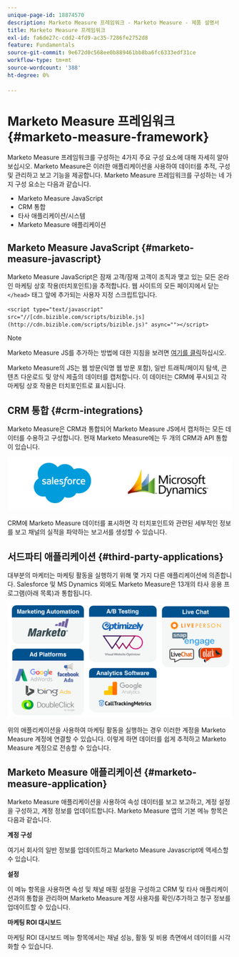 ```yaml
---
unique-page-id: 18874570
description: Marketo Measure 프레임워크 - Marketo Measure - 제품 설명서
title: Marketo Measure 프레임워크
exl-id: fa6de27c-cdd2-4fd9-ac35-7286fe2752d8
feature: Fundamentals
source-git-commit: 9e672d0c568ee0b889461bb8ba6fc6333edf31ce
workflow-type: tm+mt
source-wordcount: '388'
ht-degree: 0%

---
```


# Marketo Measure 프레임워크 {#marketo-measure-framework}

Marketo Measure 프레임워크를 구성하는 4가지 주요 구성 요소에 대해 자세히 알아보십시오. Marketo Measure은 이러한 애플리케이션을 사용하여 데이터를 추적, 구성 및 관리하고 보고 기능을 제공합니다. Marketo Measure 프레임워크를 구성하는 네 가지 구성 요소는 다음과 같습니다.

* Marketo Measure JavaScript
* CRM 통합
* 타사 애플리케이션/시스템
* Marketo Measure 애플리케이션

## Marketo Measure JavaScript {#marketo-measure-javascript}

Marketo Measure JavaScript은 잠재 고객/잠재 고객이 조직과 맺고 있는 모든 온라인 마케팅 상호 작용(터치포인트)을 추적합니다. 웹 사이트의 모든 페이지에서 닫는 `</head>` 태그 앞에 추가되는 사용자 지정 스크립트입니다.

`<script type="text/javascript" src="//[cdn.bizible.com/scripts/bizible.js](http://cdn.bizible.com/scripts/bizible.js)" async=""></script>`

>[!NOTE]
>
>Marketo Measure JS를 추가하는 방법에 대한 지침을 보려면 [여기를 클릭](/help/marketo-measure-tracking/setting-up-tracking/adding-marketo-measure-script.md)하십시오.

Marketo Measure의 JS는 웹 방문(익명 웹 방문 포함), 일반 트래픽/페이지 탐색, 콘텐츠 다운로드 및 양식 제출의 데이터를 캡처합니다. 이 데이터는 CRM에 푸시되고 각 마케팅 상호 작용은 터치포인트로 표시됩니다.

## CRM 통합 {#crm-integrations}

Marketo Measure은 CRM과 통합되어 Marketo Measure JS에서 캡처하는 모든 데이터를 수용하고 구성합니다. 현재 Marketo Measure에는 두 개의 CRM과 API 통합이 있습니다.

![](assets/1-2.png)

CRM에 Marketo Measure 데이터를 표시하면 각 터치포인트와 관련된 세부적인 정보를 보고 채널의 실적을 파악하는 보고서를 생성할 수 있습니다.

## 서드파티 애플리케이션 {#third-party-applications}

대부분의 마케터는 마케팅 활동을 실행하기 위해 몇 가지 다른 애플리케이션에 의존합니다. Salesforce 및 MS Dynamics 외에도 Marketo Measure은 13개의 타사 응용 프로그램(아래 목록)과 통합됩니다.

![](assets/2-1.png)

위의 애플리케이션을 사용하여 마케팅 활동을 실행하는 경우 이러한 계정을 Marketo Measure 계정에 연결할 수 있습니다. 이렇게 하면 데이터를 쉽게 추적하고 Marketo Measure 계정으로 전송할 수 있습니다.

## Marketo Measure 애플리케이션 {#marketo-measure-application}

Marketo Measure 애플리케이션을 사용하여 속성 데이터를 보고 보고하고, 계정 설정을 구성하고, 계정 정보를 업데이트합니다. Marketo Measure 앱의 기본 메뉴 항목은 다음과 같습니다.

**계정 구성**

여기서 회사의 일반 정보를 업데이트하고 Marketo Measure Javascript에 액세스할 수 있습니다.

**설정**

이 메뉴 항목을 사용하면 속성 및 채널 매핑 설정을 구성하고 CRM 및 타사 애플리케이션과의 통합을 관리하며 Marketo Measure 계정 사용자를 확인/추가하고 청구 정보를 업데이트할 수 있습니다.

**마케팅 ROI 대시보드**

마케팅 ROI 대시보드 메뉴 항목에서는 채널 성능, 활동 및 비용 측면에서 데이터를 시각화할 수 있습니다.
